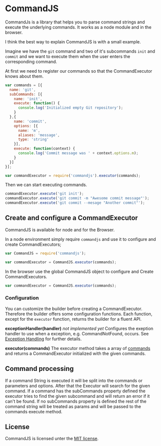 # CommandJS
CommandJs is a library that helps you to parse command strings and execute the underlying commands. It works as a node module and in the browser.

I think the best way to explain CommandJS is with a small example.

Imagine we have the `git` command and two of it's subcommands `init` and `commit` and we want to execute them when the user enters the corresponding command.

At first we need to register our commands so that the CommandExecutor knows about them.

```javascript
var commands = [{
  name: 'git',
  subCommands: [{
    name: 'init',
    execute: function() {
      console.log('Initialized empty Git repository');
    }
  },{
    name: 'commit',
    options: [{
      name: 'm',
      aliases: 'message',
      type: 'string'
    }],
    execute: function(context) {
      console.log('Commit message was ' + context.options.m);
    }
  }]
}];

var commandExecutor = require('commandjs').executor(commands);
```

Then we can start executing commands.

```javascript
commandExecutor.execute('git init');
commandExecutor.execute('git commit -m "Awesome commit message"');
commandExecutor.execute('git commit --mesage "Another commit"');
```

## Create and configure a CommandExecutor
CommandJS is available for node and for the Browser.

In a node environment simply require `commandjs` and use it to configure and create CommandExecutors;

```javascript
var CommandJS = require('commandjs');

var commandExecutor = CommandJS.executor(commands);
```

In the browser use the global CommandJS object to configure and Create CommandExecutors.

```javascript
var commandExecutor = CommandJS.executor(commands);
```

### Configuration
You can customize the builder before creating a CommandExecutor. Therefore the builder offers some configuration functions. Each function, except for the `executor` function, returns the builder for a fluent API.

**exceptionHandler(handler)** _not implemented yet_ Configures the exeption handler to use when a exception, e.g. CommandNotFound, occurs. See [Exception Handling](docs/ExceptionHandling.md) for further details.

**executor(commands)** The executor method takes a array of [commands](./docs/Command.md) and returns a CommandExecutor initialized with the given commands.

## Command processing
If a command String is executed it will be split into the commands or parameters and options. After that the Executor will search for the given command. If a command has the subCommands property defined the executor tries to find the given subcommand and will return an error if it can't be found. If no subCommands property is defined the rest of the command string will be treated as params and will be passed to the commands execute method.

## License
CommandJS is licensed unter the [MIT license](https://github.com/furti/commandjs/blob/master/LICENSE).
